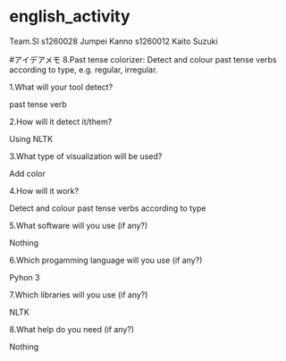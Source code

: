 # english_activity
Team.SI
s1260028 Jumpei Kanno
s1260012 Kaito Suzuki

#アイデアメモ
8.Past tense colorizer: Detect and colour past tense verbs according to type, e.g. regular, irregular.

1.What will your tool detect?

past tense verb

2.How will it detect it/them?

Using NLTK

3.What type of visualization will be used?

Add color

4.How will it work?

Detect and colour past tense verbs according to type

5.What software will you use (if any?)

Nothing

6.Which progamming language will you use (if any?)

Pyhon 3

7.Which libraries will you use (if any?)

NLTK

8.What help do you need (if any?)

Nothing
